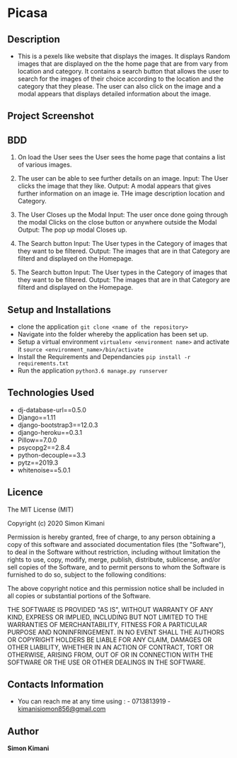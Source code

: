 # Picasa

## Description

- This is a pexels like website that displays the images. It displays Random images that are displayed on the the home page that are from vary from location and category. It contains a search button that allows the user to search for the images of their choice according to the location and the category that they please. The user can also click on the image and a modal appears that displays detailed information about the image.

## Project Screenshot


## BDD

1. On load the User sees the User sees the home page that contains a list of various images.

2. The user can be able to see further details on an image.
   Input: The User clicks the image that they like.
   Output: A modal appears that gives further information on an image ie. THe image description location and Category.

3. The User Closes up the Modal
   Input: The user once done going through the modal Clicks on the close button or anywhere outside the Modal
   Output: The pop up modal Closes up.

4. The Search button
   Input: The User types in the Category of images that they want to be filtered.
   Output: The images that are in that Category are filterd and displayed on the Homepage.

5. The Search button
   Input: The User types in the Category of images that they want to be filtered.
   Output: The images that are in that Category are filterd and displayed on the Homepage.

## Setup and Installations

- clone the application `git clone <name of the repository>`
- Navigate into the folder whereby the application has been set up.
- Setup a virtual environment `virtualenv <environment name>` and activate it `source <environment_name>/bin/activate`
- Install the Requirements and Dependancies `pip install -r requirements.txt`
- Run the application `python3.6 manage.py runserver`

## Technologies Used

- dj-database-url==0.5.0
- Django==1.11
- django-bootstrap3==12.0.3
- django-heroku==0.3.1
- Pillow==7.0.0
- psycopg2==2.8.4
- python-decouple==3.3
- pytz==2019.3
- whitenoise==5.0.1

## Licence

The MIT License (MIT)

Copyright (c) 2020 Simon Kimani

Permission is hereby granted, free of charge, to any person obtaining a copy
of this software and associated documentation files (the "Software"), to deal
in the Software without restriction, including without limitation the rights
to use, copy, modify, merge, publish, distribute, sublicense, and/or sell
copies of the Software, and to permit persons to whom the Software is
furnished to do so, subject to the following conditions:

The above copyright notice and this permission notice shall be included in all
copies or substantial portions of the Software.

THE SOFTWARE IS PROVIDED "AS IS", WITHOUT WARRANTY OF ANY KIND, EXPRESS OR
IMPLIED, INCLUDING BUT NOT LIMITED TO THE WARRANTIES OF MERCHANTABILITY,
FITNESS FOR A PARTICULAR PURPOSE AND NONINFRINGEMENT. IN NO EVENT SHALL THE
AUTHORS OR COPYRIGHT HOLDERS BE LIABLE FOR ANY CLAIM, DAMAGES OR OTHER
LIABILITY, WHETHER IN AN ACTION OF CONTRACT, TORT OR OTHERWISE, ARISING FROM,
OUT OF OR IN CONNECTION WITH THE SOFTWARE OR THE USE OR OTHER DEALINGS IN THE
SOFTWARE.

## Contacts Information

- You can reach me at any time using : - 0713813919 - kimanisiomon856@gmail.com

## Author

**Simon Kimani**
